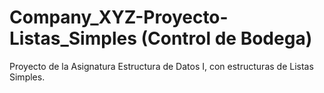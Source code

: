 # Company_XYZ-Proyecto-Listas_Simples (Control de Bodega)
Proyecto de la Asignatura Estructura de Datos I, con estructuras de Listas Simples.
